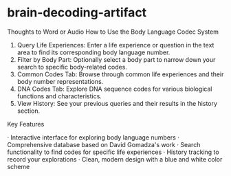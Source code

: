 # brain-decoding-artifact
Thoughts to Word or Audio 
How to Use the Body Language Codec System

1. Query Life Experiences: Enter a life experience or question in the text area to find its corresponding body language number.
2. Filter by Body Part: Optionally select a body part to narrow down your search to specific body-related codes.
3. Common Codes Tab: Browse through common life experiences and their body number representations.
4. DNA Codes Tab: Explore DNA sequence codes for various biological functions and characteristics.
5. View History: See your previous queries and their results in the history section.

Key Features

· Interactive interface for exploring body language numbers
· Comprehensive database based on David Gomadza's work
· Search functionality to find codes for specific life experiences
· History tracking to record your explorations
· Clean, modern design with a blue and white color scheme
